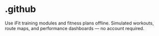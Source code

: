 # .github
Use iFit training modules and fitness plans offline. Simulated workouts, route maps, and performance dashboards — no account required.
